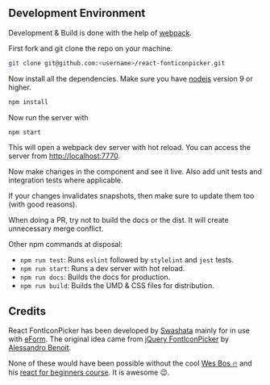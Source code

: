 ## Development Environment

Development & Build is done with the help of [webpack](https://webpack.js.org/).

First fork and git clone the repo on your machine.

```bash
git clone git@github.com:<username>/react-fonticonpicker.git
```

Now install all the dependencies. Make sure you have [nodejs](https://nodejs.org/en/)
version 9 or higher.

```bash
npm install
```

Now run the server with

```bash
npm start
```

This will open a webpack dev server with hot reload. You can access the server
from [http://localhost:7770](http://localhost:7770).

Now make changes in the component and see it live. Also add unit tests and
integration tests where applicable.

If your changes invalidates snapshots, then make sure to update them too (with
good reasons).

When doing a PR, try not to build the docs or the dist. It will create unnecessary
merge conflict.

Other npm commands at disposal:

* `npm run test`: Runs `eslint` followed by `stylelint` and `jest` tests.
* `npm run start`: Runs a dev server with hot reload.
* `npm run docs`: Builds the docs for production.
* `npm run build`: Builds the UMD & CSS files for distribution.

## Credits

React FontIconPicker has been developed by [Swashata](https://swashata.me) mainly for in use with [eForm](https://eform.live).
The original idea came from [jQuery FontIconPicker](https://github.com/fontIconPicker/fontIconPicker)
by [Alessandro Benoit](http://codeb.it).

None of these would have been possible without the cool [Wes Bos 🔥](https://wesbos.com/)
and his [react for beginners course](https://reactforbeginners.com/). It is awesome 😉.
